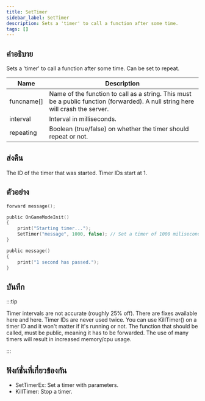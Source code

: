 ```yaml
---
title: SetTimer
sidebar_label: SetTimer
description: Sets a 'timer' to call a function after some time.
tags: []
---
```


## คำอธิบาย

Sets a 'timer' to call a function after some time. Can be set to repeat.

| Name       | Description                                                                                                                     |
| ---------- | ------------------------------------------------------------------------------------------------------------------------------- |
| funcname[] | Name of the function to call as a string. This must be a public function (forwarded). A null string here will crash the server. |
| interval   | Interval in milliseconds.                                                                                                       |
| repeating  | Boolean (true/false) on whether the timer should repeat or not.                                                                 |

## ส่งคืน

The ID of the timer that was started. Timer IDs start at 1.

## ตัวอย่าง

```c
forward message();

public OnGameModeInit()
{
    print("Starting timer...");
    SetTimer("message", 1000, false); // Set a timer of 1000 miliseconds (1 second)
}

public message()
{
    print("1 second has passed.");
}
```

## บันทึก

:::tip

Timer intervals are not accurate (roughly 25% off). There are fixes available here and here. Timer IDs are never used twice. You can use KillTimer() on a timer ID and it won't matter if it's running or not. The function that should be called, must be public, meaning it has to be forwarded. The use of many timers will result in increased memory/cpu usage.

:::

## ฟังก์ชั่นที่เกี่ยวข้องกัน

- SetTimerEx: Set a timer with parameters.
- KillTimer: Stop a timer.
